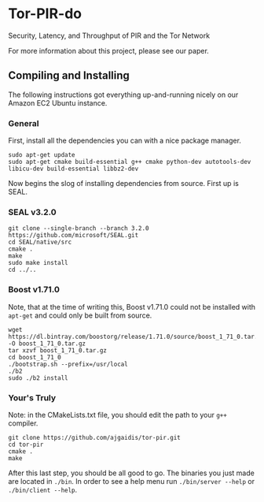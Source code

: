 # Tor-PIR-do
Security, Latency, and Throughput of PIR and the Tor Network

For more information about this project, please see our paper.

## Compiling and Installing
The following instructions got everything up-and-running nicely on our Amazon EC2 Ubuntu instance.

### General

First, install all the dependencies you can with a nice package manager.

```
sudo apt-get update
sudo apt-get cmake build-essential g++ cmake python-dev autotools-dev libicu-dev build-essential libbz2-dev
```

Now begins the slog of installing dependencies from source. First up is SEAL.

### SEAL  v3.2.0

```
git clone --single-branch --branch 3.2.0 https://github.com/microsoft/SEAL.git
cd SEAL/native/src
cmake .
make
sudo make install
cd ../..
```

### Boost v1.71.0

Note, that at the time of writing this, Boost v1.71.0 could not be installed with `apt-get` and could only be built from source.

```
wget https://dl.bintray.com/boostorg/release/1.71.0/source/boost_1_71_0.tar.gz -O boost_1_71_0.tar.gz
tar xzvf boost_1_71_0.tar.gz
cd boost_1_71_0
./bootstrap.sh --prefix=/usr/local
./b2
sudo ./b2 install
```

### Your's Truly

Note: in the CMakeLists.txt file, you should edit the path to your `g++` compiler.

```
git clone https://github.com/ajgaidis/tor-pir.git
cd tor-pir
cmake .
make
```

After this last step, you should be all good to go. The binaries you just made are located in `./bin`. In order to see a help menu run `./bin/server --help` or `./bin/client --help`.